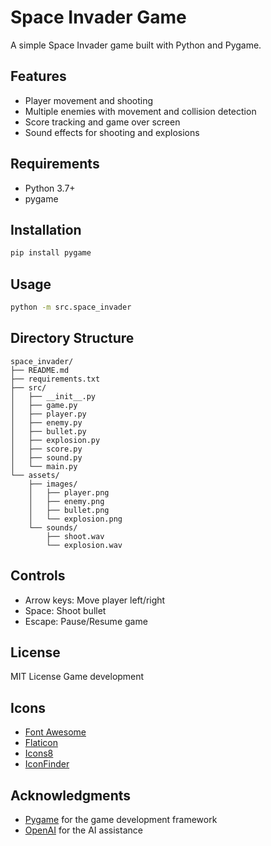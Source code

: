 # Space Invader Game

A simple Space Invader game built with Python and Pygame.

## Features

- Player movement and shooting
- Multiple enemies with movement and collision detection
- Score tracking and game over screen
- Sound effects for shooting and explosions

## Requirements

- Python 3.7+
- pygame

## Installation

```bash
pip install pygame
```

## Usage

```bash
python -m src.space_invader
```

## Directory Structure

```
space_invader/
├── README.md
├── requirements.txt
├── src/
│   ├── __init__.py
│   ├── game.py
│   ├── player.py
│   ├── enemy.py
│   ├── bullet.py
│   ├── explosion.py
│   ├── score.py
│   ├── sound.py
│   └── main.py
└── assets/
    ├── images/
    │   ├── player.png
    │   ├── enemy.png
    │   ├── bullet.png
    │   └── explosion.png
    └── sounds/
        ├── shoot.wav
        └── explosion.wav
```

## Controls

- Arrow keys: Move player left/right
- Space: Shoot bullet
- Escape: Pause/Resume game

## License

MIT License
Game development

## Icons

- [Font Awesome](https://fontawesome.com/)
- [Flaticon](https://www.flaticon.com/)
- [Icons8](https://icons8.com/)
- [IconFinder](https://www.iconfinder.com/)

## Acknowledgments

- [Pygame](https://www.pygame.org/) for the game development framework
- [OpenAI](https://openai.com/) for the AI assistance